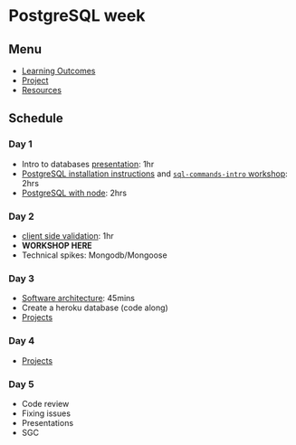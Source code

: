 # PostgreSQL week

## Menu

- [Learning Outcomes](./learning-outcomes.md)
- [Project](./project.md)
- [Resources](./resources)

## Schedule

### Day 1

- Intro to databases [presentation](https://docs.google.com/presentation/d/1Mvj4VgXKCRW0rvFZxMu1Tqv4QISGN5fL-WQQ2S869Yc/edit?usp=sharing): 1hr
- [PostgreSQL installation instructions](https://github.com/macintoshhelper/learn-sql/blob/master/postgresql/setup.md) and [`sql-commands-intro` workshop](https://github.com/WebAhead/learn-database-testing): 2hrs
- [PostgreSQL with node](https://github.com/WebAhead/learn-node-postgres): 2hrs

### Day 2

- [client side validation](https://github.com/foundersandcoders/mc-client-side-validation): 1hr
- **WORKSHOP HERE**
- Technical spikes: Mongodb/Mongoose

### Day 3

- [Software architecture](https://github.com/WebAhead/Workshop-Software-Architecture-Design): 45mins
- Create a heroku database (code along)
- [Projects](./project.md)

### Day 4 

- [Projects](./project.md)

### Day 5

- Code review
- Fixing issues
- Presentations
- SGC
